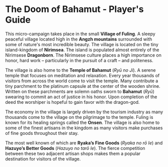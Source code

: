 # The Doom of Bahamut - Player's Guide
This micro-campaign takes place in the small __Village of Fuling__. A sleepy peaceful village located high in the __Angzh mountains__ surrounded with some of nature's most incredible beauty. The village is located on the tiny island-kingdom of __Nirimsea__. The island is populated almost entirely of the Nirimsese __Dragonborn__. The Nirimsese culture places a high importance on honor, hard work – particularly in the pursuit of a craft – and politeness.

The village is also home to the __Temple of Bahamut__ (_Ryū no Ji_). A serene temple that focuses on meditation and relaxation. Every year thousands of visitors from across the world come to visit the temple. Many contribute a tiny parchment to the platinum capsule at the center of the wooden shrine. Written on these parchments are solemn oaths sworn to __Bahamut__ (_Ryū_) swearing to commit an act of justice in his honor. Upon completion of the deed the worshiper is hopeful to gain favor with the dragon-god.

The economy in the village is largely driven by the tourism industry as many thousands come to the village on the pilgrimage to the temple. Fuling is known for its healing springs called the __Onsen__. The village is also home to some of the finest artisans in the kingdom as many visitors make purchases of fine goods throughout their stay.

The most well known of which are __Ryaka’s Fine Goods__ (_Ryaka no rō Ie_) and __Hazuyo’s Better Goods__ (_Hazuyo no tarō Ie_). The fierce competition between these two adjacent artisan shops makes them a popular destination for visitors of the village.
